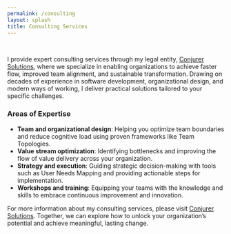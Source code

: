 ```yaml
---
permalink: /consulting
layout: splash
title: Consulting Services
---
```

&nbsp;  

I provide expert consulting services through my legal entity, [Conjurer Solutions](https://conjurersolutions.co.uk), where we specialize in enabling organizations to achieve faster flow, improved team alignment, and sustainable transformation. Drawing on decades of experience in software development, organizational design, and modern ways of working, I deliver practical solutions tailored to your specific challenges.

### Areas of Expertise

- **Team and organizational design**: Helping you optimize team boundaries and reduce cognitive load using proven frameworks like Team Topologies.
- **Value stream optimization**: Identifying bottlenecks and improving the flow of value delivery across your organization.
- **Strategy and execution**: Guiding strategic decision-making with tools such as User Needs Mapping and providing actionable steps for implementation.
- **Workshops and training**: Equipping your teams with the knowledge and skills to embrace continuous improvement and innovation.

For more information about my consulting services, please visit [Conjurer Solutions](https://conjurersolutions.co.uk). Together, we can explore how to unlock your organization’s potential and achieve meaningful, lasting change.
